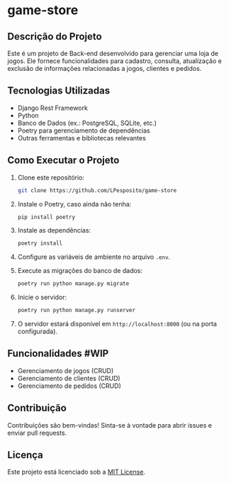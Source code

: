# game-store

## Descrição do Projeto

Este é um projeto de Back-end desenvolvido para gerenciar uma loja de jogos. Ele fornece funcionalidades para cadastro, consulta, atualização e exclusão de informações relacionadas a jogos, clientes e pedidos.

## Tecnologias Utilizadas

- Django Rest Framework
- Python
- Banco de Dados (ex.: PostgreSQL, SQLite, etc.)
- Poetry para gerenciamento de dependências
- Outras ferramentas e bibliotecas relevantes

## Como Executar o Projeto

1. Clone este repositório:
   ```bash
   git clone https://github.com/LPesposito/game-store
   ```

2. Instale o Poetry, caso ainda não tenha:
   ```bash
   pip install poetry
   ```

3. Instale as dependências:
   ```bash
   poetry install
   ```

4. Configure as variáveis de ambiente no arquivo `.env`.

5. Execute as migrações do banco de dados:
   ```bash
   poetry run python manage.py migrate
   ```

6. Inicie o servidor:
   ```bash
   poetry run python manage.py runserver
   ```

7. O servidor estará disponível em `http://localhost:8000` (ou na porta configurada).

## Funcionalidades **#WIP**

- Gerenciamento de jogos (CRUD)
- Gerenciamento de clientes (CRUD)
- Gerenciamento de pedidos (CRUD)

## Contribuição

Contribuições são bem-vindas! Sinta-se à vontade para abrir issues e enviar pull requests.

## Licença

Este projeto está licenciado sob a [MIT License](LICENSE).
